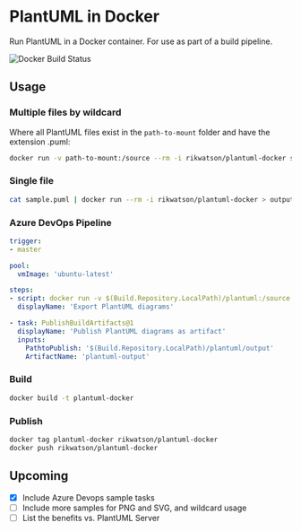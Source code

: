# PlantUML in Docker

Run PlantUML in a Docker container. For use as part of a build pipeline.

![Docker Build Status](https://img.shields.io/docker/cloud/build/rikwatson/plantuml-docker?style=for-the-badge)

## Usage

### Multiple files by wildcard

Where all PlantUML files exist in the `path-to-mount` folder and have the extension .puml:

```bash
docker run -v path-to-mount:/source --rm -i rikwatson/plantuml-docker source/*.puml -o ./output
```

### Single file

```bash
cat sample.puml | docker run --rm -i rikwatson/plantuml-docker > output.png
```

### Azure DevOps Pipeline

```yaml
trigger:
- master

pool:
  vmImage: 'ubuntu-latest'

steps:
- script: docker run -v $(Build.Repository.LocalPath)/plantuml:/source --rm -i rikwatson/plantuml-docker source/*.puml -o ./output
  displayName: 'Export PlantUML diagrams'

- task: PublishBuildArtifacts@1
  displayName: 'Publish PlantUML diagrams as artifact'
  inputs:
    PathtoPublish: '$(Build.Repository.LocalPath)/plantuml/output'
    ArtifactName: 'plantuml-output'
```

### Build

```bash
docker build -t plantuml-docker
```

### Publish

```bash
docker tag plantuml-docker rikwatson/plantuml-docker
docker push rikwatson/plantuml-docker
```

## Upcoming

- [x] Include Azure Devops sample tasks
- [ ] Include more samples for PNG and SVG, and wildcard usage
- [ ] List the benefits vs. PlantUML Server
